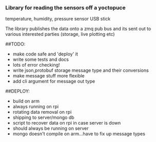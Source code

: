 ### Library for reading the sensors off a yoctopuce
temperature, humidity, pressure sensor USB stick

The library publishes the data onto a zmq pub bus
and its sent out to various interested parties (storage, live plotting etc)

##TODO:

* make code safe and 'deploy' it
* write some tests and docs
* lots of error checking!
* write json,protobuf storage message type and their conversions
* make message stuff more flexible 
* add cli argument for message out type

##DEPLOY:

* build on arm
* always running on rpi
* rotating data removal on rpi
* shipping to server/mongo db
* script to recover data on rpi in case server is down
* should always be running on server
* mongo doesn't compile on arm...have to fix up message types
